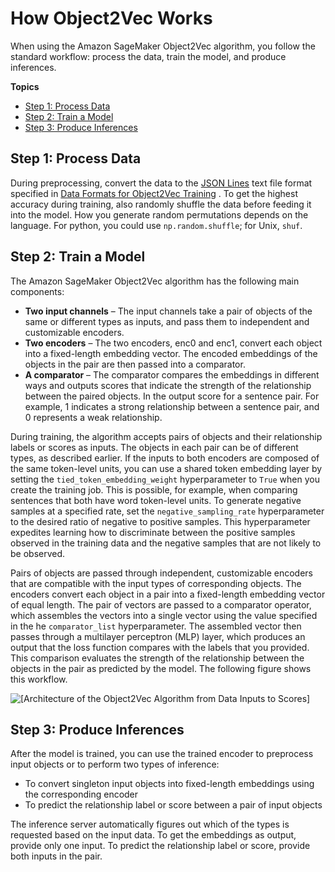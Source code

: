 # How Object2Vec Works<a name="object2vec-howitworks"></a>

When using the Amazon SageMaker Object2Vec algorithm, you follow the standard workflow: process the data, train the model, and produce inferences\. 

**Topics**
+ [Step 1: Process Data](#object2vec-step-1-data-preprocessing)
+ [Step 2: Train a Model](#object2vec-step-2-training-model)
+ [Step 3: Produce Inferences](#object2vec-step-3-inference)

## Step 1: Process Data<a name="object2vec-step-1-data-preprocessing"></a>

During preprocessing, convert the data to the [JSON Lines](http://jsonlines.org/) text file format specified in [ Data Formats for Object2Vec Training](object2vec-training-formats.md) \. To get the highest accuracy during training, also randomly shuffle the data before feeding it into the model\. How you generate random permutations depends on the language\. For python, you could use `np.random.shuffle`; for Unix, `shuf`\.

## Step 2: Train a Model<a name="object2vec-step-2-training-model"></a>

The Amazon SageMaker Object2Vec algorithm has the following main components:
+ **Two input channels** – The input channels take a pair of objects of the same or different types as inputs, and pass them to independent and customizable encoders\.
+ **Two encoders** – The two encoders, enc0 and enc1, convert each object into a fixed\-length embedding vector\. The encoded embeddings of the objects in the pair are then passed into a comparator\.
+ **A comparator** – The comparator compares the embeddings in different ways and outputs scores that indicate the strength of the relationship between the paired objects\. In the output score for a sentence pair\. For example, 1 indicates a strong relationship between a sentence pair, and 0 represents a weak relationship\. 

During training, the algorithm accepts pairs of objects and their relationship labels or scores as inputs\. The objects in each pair can be of different types, as described earlier\. If the inputs to both encoders are composed of the same token\-level units, you can use a shared token embedding layer by setting the `tied_token_embedding_weight` hyperparameter to `True` when you create the training job\. This is possible, for example, when comparing sentences that both have word token\-level units\. To generate negative samples at a specified rate, set the `negative_sampling_rate` hyperparameter to the desired ratio of negative to positive samples\. This hyperparameter expedites learning how to discriminate between the positive samples observed in the training data and the negative samples that are not likely to be observed\. 

Pairs of objects are passed through independent, customizable encoders that are compatible with the input types of corresponding objects\. The encoders convert each object in a pair into a fixed\-length embedding vector of equal length\. The pair of vectors are passed to a comparator operator, which assembles the vectors into a single vector using the value specified in the he `comparator_list` hyperparameter\. The assembled vector then passes through a multilayer perceptron \(MLP\) layer, which produces an output that the loss function compares with the labels that you provided\. This comparison evaluates the strength of the relationship between the objects in the pair as predicted by the model\. The following figure shows this workflow\.

![\[Architecture of the Object2Vec Algorithm from Data Inputs to Scores\]](http://docs.aws.amazon.com/sagemaker/latest/dg/images/object2vec-training-image.png)

## Step 3: Produce Inferences<a name="object2vec-step-3-inference"></a>

After the model is trained, you can use the trained encoder to preprocess input objects or to perform two types of inference:
+ To convert singleton input objects into fixed\-length embeddings using the corresponding encoder
+ To predict the relationship label or score between a pair of input objects

The inference server automatically figures out which of the types is requested based on the input data\. To get the embeddings as output, provide only one input\. To predict the relationship label or score, provide both inputs in the pair\.
